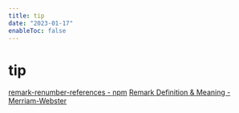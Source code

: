 ```yaml
---
title: tip
date: "2023-01-17"
enableToc: false
---
```


# tip

[remark-renumber-references - npm][1]
[Remark Definition & Meaning - Merriam-Webster][2]

[1]: https://www.npmjs.com/package/remark-renumber-references

[2]: https://www.merriam-webster.com/dictionary/remark
